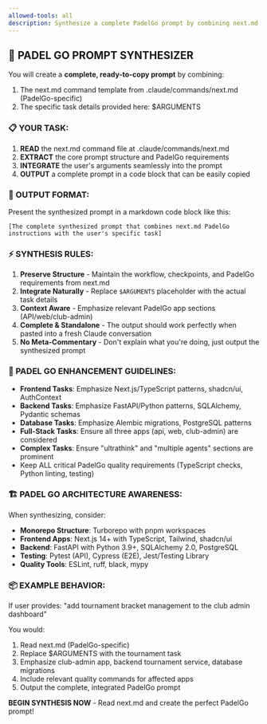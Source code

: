 ```yaml
---
allowed-tools: all
description: Synthesize a complete PadelGo prompt by combining next.md with your arguments
---
```


## 🎯 PADEL GO PROMPT SYNTHESIZER

You will create a **complete, ready-to-copy prompt** by combining:
1. The next.md command template from .claude/commands/next.md (PadelGo-specific)
2. The specific task details provided here: $ARGUMENTS

### 📋 YOUR TASK:

1. **READ** the next.md command file at .claude/commands/next.md
2. **EXTRACT** the core prompt structure and PadelGo requirements
3. **INTEGRATE** the user's arguments seamlessly into the prompt
4. **OUTPUT** a complete prompt in a code block that can be easily copied

### 🎨 OUTPUT FORMAT:

Present the synthesized prompt in a markdown code block like this:

```
[The complete synthesized prompt that combines next.md PadelGo instructions with the user's specific task]
```

### ⚡ SYNTHESIS RULES:

1. **Preserve Structure** - Maintain the workflow, checkpoints, and PadelGo requirements from next.md
2. **Integrate Naturally** - Replace `$ARGUMENTS` placeholder with the actual task details
3. **Context Aware** - Emphasize relevant PadelGo app sections (API/web/club-admin)
4. **Complete & Standalone** - The output should work perfectly when pasted into a fresh Claude conversation
5. **No Meta-Commentary** - Don't explain what you're doing, just output the synthesized prompt

### 🔧 PADEL GO ENHANCEMENT GUIDELINES:

- **Frontend Tasks**: Emphasize Next.js/TypeScript patterns, shadcn/ui, AuthContext
- **Backend Tasks**: Emphasize FastAPI/Python patterns, SQLAlchemy, Pydantic schemas
- **Database Tasks**: Emphasize Alembic migrations, PostgreSQL patterns
- **Full-Stack Tasks**: Ensure all three apps (api, web, club-admin) are considered
- **Complex Tasks**: Ensure "ultrathink" and "multiple agents" sections are prominent
- Keep ALL critical PadelGo quality requirements (TypeScript checks, Python linting, testing)

### 🏗️ PADEL GO ARCHITECTURE AWARENESS:

When synthesizing, consider:
- **Monorepo Structure**: Turborepo with pnpm workspaces
- **Frontend Apps**: Next.js 14+ with TypeScript, Tailwind, shadcn/ui
- **Backend**: FastAPI with Python 3.9+, SQLAlchemy 2.0, PostgreSQL
- **Testing**: Pytest (API), Cypress (E2E), Jest/Testing Library
- **Quality Tools**: ESLint, ruff, black, mypy

### 📦 EXAMPLE BEHAVIOR:

If user provides: "add tournament bracket management to the club admin dashboard"

You would:
1. Read next.md (PadelGo-specific)
2. Replace $ARGUMENTS with the tournament task
3. Emphasize club-admin app, backend tournament service, database migrations
4. Include relevant quality commands for affected apps
5. Output the complete, integrated PadelGo prompt

**BEGIN SYNTHESIS NOW** - Read next.md and create the perfect PadelGo prompt!

